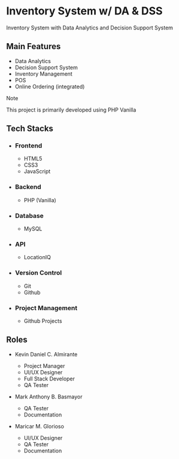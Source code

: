 # Inventory System w/ DA & DSS
Inventory System with Data Analytics and Decision Support System

## Main Features
- Data Analytics
- Decision Support System
- Inventory Management
- POS
- Online Ordering (integrated)
  
>[!NOTE]
> This project is primarily developed using PHP Vanilla

## Tech Stacks

- ### Frontend
   - HTML5
   - CSS3
   - JavaScript

 - ### Backend
   - PHP (Vanilla)
  
- ### Database
  - MySQL
 
- ### API
  - LocationIQ

- ### Version Control
  - Git
  - Github

- ### Project Management
  - Github Projects
 
 

## Roles
- Kevin Daniel C. Almirante
  - Project Manager
  - UI/UX Designer
  - Full Stack Developer
  - QA Tester

- Mark Anthony B. Basmayor
    - QA Tester
    - Documentation
      
- Maricar M. Glorioso
  - UI/UX Designer
  - QA Tester
  - Documentation

 

